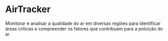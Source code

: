 # AirTracker
Monitorar e analisar a qualidade do ar em diversas regiões para identificar áreas críticas e compreender os fatores que contribuem para a poluição do ar.
